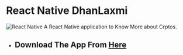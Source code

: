 # React Native DhanLaxmi

 <img alt="React Native" src="https://img.shields.io/badge/React-Native-blue.svg?longCache=true&style=flat-square" />
A React Native application to Know More about Crptos.

- ## Download The App From [Here](https://exp-shell-app-assets.s3.us-west-1.amazonaws.com/android/%40sagargoyal/DhanLaxmi-2a25448f476f42ca862cba051e3d96fd-signed.apk)
